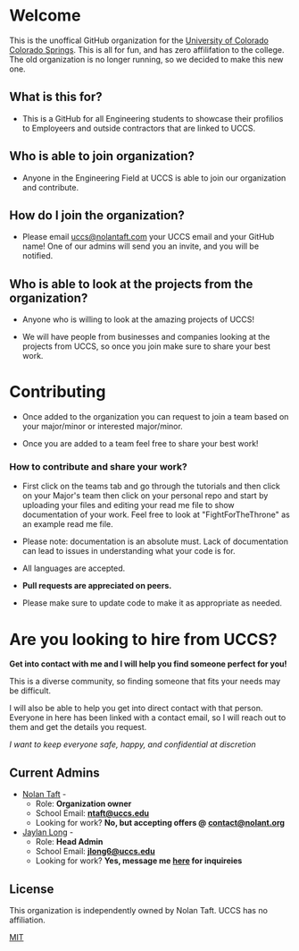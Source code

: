 # Welcome

This is the unoffical GitHub organization for the [University of Colorado Colorado Springs](https://www.uccs.edu). This is all for fun, and has zero affilifation to the college. The old organization is no longer running, so we decided to make this new one.

## What is this for?
* This is a GitHub for all Engineering students to showcase their profilios to Employeers and outside contractors that are linked to UCCS.

## Who is able to join organization?

* Anyone in the Engineering Field at UCCS is able to join our organization and contribute.

## How do I join the organization?
* Please email [uccs@nolantaft.com](mailto:uccs@nolantaft.com) your UCCS email and your GitHub name! One of our admins will send you an invite, and you will be notified.

## Who is able to look at the projects from the organization?
* Anyone who is willing to look at the amazing projects of UCCS!

* We will have people from businesses and companies looking at the projects from UCCS, so once you join make sure to share your best work.

# Contributing
* Once added to the organization you can request to join a team based on your major/minor or interested major/minor.

* Once you are added to a team feel free to share your best work! 

### How to contribute and share your work?

* First click on the teams tab and go through the tutorials and then click on your Major's team then click on your personal repo and start by uploading your files and editing your read me file to show documentation of your work. Feel free to look at "FightForTheThrone" as an example read me file.

* Please note: documentation is an absolute must. Lack of documentation can lead to issues in understanding what your code is for. 

* All languages are accepted.

* **Pull requests are appreciated on peers.** 

* Please make sure to update code to make it as appropriate as needed.


# Are you looking to hire from UCCS?
**Get into contact with me and I will help you find someone perfect for you!**

This is a diverse community, so finding someone that fits your needs may be difficult. 

I will also be able to help you get into direct contact with that person. Everyone in here has been linked with a contact email, so I will reach out to them and get the details you request.

*I want to keep everyone safe, happy, and confidential at discretion*

## Current Admins
* [Nolan Taft](https://github.com/dev-nolant) - 
  - Role: **Organization owner**
  - School Email: **[ntaft@uccs.edu](mailto:ntaft@uccs.edu)**
  - Looking for work? **No, but accepting offers @ [contact@nolant.org](mailto:contact@nolant.org)**
* [Jaylan Long](https://github.com/Jaylan1) -
  - Role: **Head Admin**
  - School Email: **[jlong6@uccs.edu](mailto:jlong6@uccs.edu)**
  - Looking for work? **Yes, message me [here](mailto:jlong6@uccs.edu) for inquireies**
## License
This organization is independently owned by Nolan Taft. UCCS has no affiliation. 

[MIT](https://choosealicense.com/licenses/mit/)

